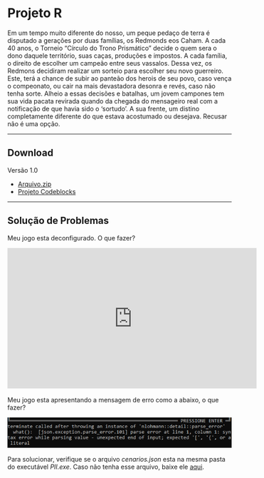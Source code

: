 # Projeto R

Em um tempo muito diferente do nosso, um peque pedaço de terra é disputado a gerações por duas famílias, os Redmonds eos Caham. A cada 40 anos, o Torneio “Círculo do Trono Prismático” decide o quem sera o dono daquele território, suas caças, produções e impostos. A cada família, o direito de escolher um campeão entre seus vassalos. Dessa vez, os Redmons decidiram realizar um sorteio para escolher seu novo guerreiro. Este, terá a chance de subir ao panteão dos herois de seu povo, caso vença o compeonato, ou cair na mais devastadora desonra e revés, caso não tenha sorte. Alheio a essas decisões e batalhas, um jovem campones tem sua vida pacata revirada quando da chegada do mensageiro real com a notificação de que havia sido o ‘sortudo’. A sua frente, um distino completamente diferente do que estava acostumado ou desejava. Recusar não é uma opção.

-----
## Download

Versão 1.0
* [Arquivo.zip](release/v1-0.zip)
* [Projeto Codeblocks](release/codeblocks.zip)

-----
## Solução de Problemas
Meu jogo esta deconfigurado. O que fazer?

<iframe width="560" height="315" src="https://www.youtube.com/embed/3FzXb4rsZIs" frameborder="0" allow="accelerometer; autoplay; encrypted-media; gyroscope; picture-in-picture" allowfullscreen></iframe>

Meu jogo esta apresentando a mensagem de erro como a abaixo, o que fazer?

![Erro1](docs/error1.png)

  Para solucionar, verifique se o arquivo _cenarios.json_ esta na mesma pasta do executável _PII.exe_. Caso não tenha esse arquivo, baixe ele [aqui](https://raw.githubusercontent.com/carlosbarretoeng/PII-2020-1/master/codeblocks/cenarios.json).